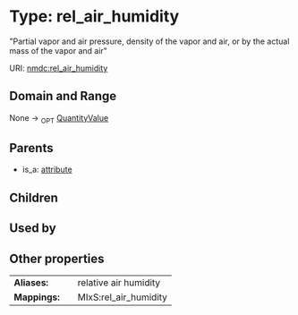 
# Type: rel_air_humidity


"Partial vapor and air pressure, density of the vapor and air, or by the actual mass of the vapor and air"

URI: [nmdc:rel_air_humidity](https://microbiomedata/meta/rel_air_humidity)


## Domain and Range

None ->  <sub>OPT</sub> [QuantityValue](QuantityValue.md)

## Parents

 *  is_a: [attribute](attribute.md)

## Children


## Used by


## Other properties

|  |  |  |
| --- | --- | --- |
| **Aliases:** | | relative air humidity |
| **Mappings:** | | MIxS:rel_air_humidity |

